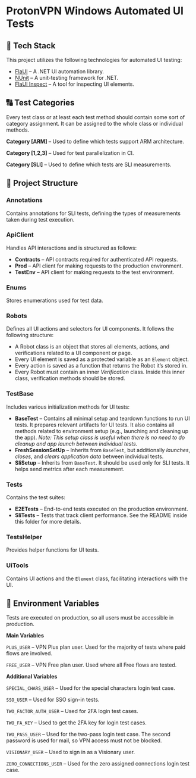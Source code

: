 ﻿# ProtonVPN Windows Automated UI Tests

## 🔧 Tech Stack

This project utilizes the following technologies for automated UI testing:

- [FlaUI](https://github.com/FlaUI/FlaUI) – A .NET UI automation library.  
- [NUnit](https://nunit.org/) – A unit-testing framework for .NET.  
- [FlaUI Inspect](https://github.com/FlaUI/FlaUInspect) – A tool for inspecting UI elements.

## 🔠 Test Categories 
Every test class or at least each test method should contain some sort of category assignment. It can be assigned to the whole class or individual methods.

**Category [ARM]** – Used to define which tests support ARM architecture.

**Category [1,2,3]** – Used for test parallelization in CI.

**Category [SLI]** – Used to define which tests are SLI measurements.

## 📂 Project Structure

### **Annotations**  
Contains annotations for SLI tests, defining the types of measurements taken during test execution.

### **ApiClient**  
Handles API interactions and is structured as follows:

- **Contracts** – API contracts required for authenticated API requests.  
- **Prod** – API client for making requests to the production environment.  
- **TestEnv** – API client for making requests to the test environment.

### **Enums**  
Stores enumerations used for test data.

### **Robots**  
Defines all UI actions and selectors for UI components. It follows the following structure:

- A Robot class is an object that stores all elements, actions, and verifications related to a UI component or page.  
- Every UI element is saved as a protected variable as an `Element` object.  
- Every action is saved as a function that returns the Robot it’s stored in.  
- Every Robot must contain an inner *Verification* class. Inside this inner class, verification methods should be stored.

### **TestBase**  
Includes various initialization methods for UI tests:

- **BaseTest** – Contains all minimal setup and teardown functions to run UI tests. It prepares relevant artifacts for UI tests. It also contains all methods related to environment setup (e.g., launching and cleaning up the app). *Note: This setup class is useful when there is no need to do cleanup and app launch between individual tests.*  
- **FreshSessionSetUp** – Inherits from `BaseTest`, but additionally *launches*, *closes*, and *clears application data* between individual tests.  
- **SliSetup** – Inherits from `BaseTest`. It should be used only for SLI tests. It helps send metrics after each measurement.

### **Tests**  
Contains the test suites:

- **E2ETests** – End-to-end tests executed on the production environment.  
- **SliTests** – Tests that track client performance. See the README inside this folder for more details.

### **TestsHelper**  
Provides helper functions for UI tests.

### **UiTools**  
Contains UI actions and the `Element` class, facilitating interactions with the UI.

## 🔑 Environment Variables

Tests are executed on production, so all users must be accessible in production.

**Main Variables**

`PLUS_USER` – VPN Plus plan user. Used for the majority of tests where paid flows are involved.  

`FREE_USER` – VPN Free plan user. Used where all Free flows are tested.

**Additional Variables**

`SPECIAL_CHARS_USER` – Used for the special characters login test case.  

`SSO_USER` – Used for SSO sign-in tests.  

`TWO_FACTOR_AUTH_USER` – Used for 2FA login test cases.  

`TWO_FA_KEY` – Used to get the 2FA key for login test cases.  

`TWO_PASS_USER` – Used for the two-pass login test case. The second password is used for mail, so VPN access must not be blocked.  

`VISIONARY_USER` – Used to sign in as a Visionary user.  

`ZERO_CONNECTIONS_USER` – Used for the zero assigned connections login test case.
